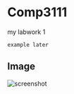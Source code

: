 # Comp3111

my labwork 1

```
example later
```

## Image
<img alt="screenshot" src="C:\Users\tszmi\Pictures\Screenshots\螢幕擷取畫面 (176).png" />


